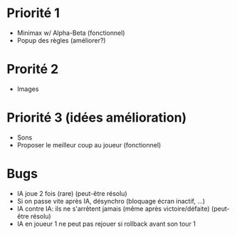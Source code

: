 # Priorité 1
* Minimax w/ Alpha-Beta (fonctionnel)
* Popup des règles (améliorer?)

# Prorité 2
* Images

# Priorité 3 (idées amélioration)
* Sons
* Proposer le meilleur coup au joueur (fonctionnel)

# Bugs
* IA joue 2 fois (rare) (peut-être résolu)
* Si on passe vite après IA, désynchro (bloquage écran inactif, ...)
* IA contre IA: ils ne s'arrêtent jamais (même après victoire/défaite) (peut-être résolu)
* IA en joueur 1 ne peut pas rejouer si rollback avant son tour 1